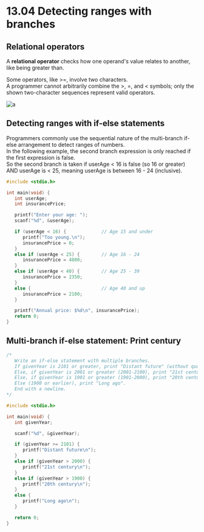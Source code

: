 # 13.04 Detecting ranges with branches

## Relational operators
A **relational operator** checks how one operand's value relates to another, like being greater than.

Some operators, like >=, involve two characters.   
A programmer cannot arbitrarily combine the >, =, and < symbols; only the shown two-character sequences represent valid operators.   

![a](https://github.com/ijaejun1025/CIS224-Computer_Architecture/assets/154036705/2ecbfb32-203a-48e2-8d79-623d89b762ce)

## Detecting ranges with if-else statements
Programmers commonly use the sequential nature of the multi-branch if-else arrangement to detect ranges of numbers.   
In the following example, the second branch expression is only reached if the first expression is false.   
So the second branch is taken if userAge < 16 is false (so 16 or greater) AND userAge is < 25, meaning userAge is between 16 - 24 (inclusive).   

```c
#include <stdio.h>

int main(void) {
   int userAge;
   int insurancePrice;

   printf("Enter your age: ");
   scanf("%d", &userAge);

   if (userAge < 16) {             // Age 15 and under
      printf("Too young.\n");
      insurancePrice = 0;
   }
   else if (userAge < 25) {        // Age 16 - 24
      insurancePrice = 4800;
   }
   else if (userAge < 40) {        // Age 25 - 39
      insurancePrice = 2350;
   }
   else {                          // Age 40 and up
      insurancePrice = 2100;
   }

   printf("Annual price: $%d\n", insurancePrice);
   return 0;
}
```

## Multi-branch if-else statement: Print century
```c
/*
   Write an if-else statement with multiple branches.
   If givenYear is 2101 or greater, print "Distant future" (without quotes).
   Else, if givenYear is 2001 or greater (2001-2100), print "21st century".
   Else, if givenYear is 1901 or greater (1901-2000), print "20th century".
   Else (1900 or earlier), print "Long ago".
   End with a newline.
*/

#include <stdio.h>

int main(void) {
   int givenYear;

   scanf("%d", &givenYear);

   if (givenYear >= 2101) {
      printf("Distant future\n");
   }
   else if (givenYear > 2000) {
      printf("21st century\n");   
   }
   else if (givenYear > 1900) {
      printf("20th century\n");
   }
   else {
      printf("Long ago\n");   
   }

   return 0;
}
```
